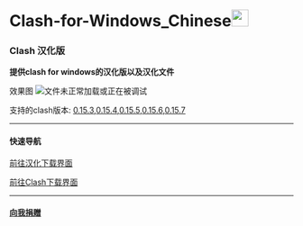 # Clash-for-Windows_Chinese<img src="https://github.com/ender-zhao/Clash-for-Windows_Chinese/blob/main/image/image_clash.png?raw=true" width="30" height="30">
### Clash 汉化版

**提供clash for windows的汉化版以及汉化文件**

效果图
![文件未正常加载或正在被调试](https://github.com/ender-zhao/Clash-for-Windows_Chinese/blob/main/image/Image_Clash_Chinese-0.15.7.png?raw=true)

支持的clash版本: [0.15.3](https://github.com/ender-zhao/Clash-for-Windows_Chinese/releases/tag/Clash-V0.15.3_CN-V4),[0.15.4](https://github.com/ender-zhao/Clash-for-Windows_Chinese/releases/tag/Clash-V0.15.4_CN-V4),[0.15.5](https://github.com/ender-zhao/Clash-for-Windows_Chinese/releases/tag/Clash-V0.15.5_CN-V6),[0.15.6](https://github.com/ender-zhao/Clash-for-Windows_Chinese/releases/tag/Clash-V0.15.6_CN-V7),[0.15.7](https://github.com/ender-zhao/Clash-for-Windows_Chinese/releases/tag/Clash-V0.15.7_CN-V8)

***
#### 快速导航
[前往汉化下载界面](https://github.com/ender-zhao/Clash-for-Windows_Chinese/releases)

[前往Clash下载界面](https://github.com/Fndroid/clash_for_windows_pkg/releases)

***
#### [向我捐赠](https://github.com/ender-zhao/EZc)
